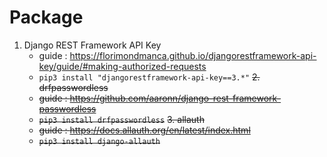 # Package
1. Django REST Framework API Key
   * guide : <https://florimondmanca.github.io/djangorestframework-api-key/guide/#making-authorized-requests>
   * `pip3 install "djangorestframework-api-key==3.*"`
~~2. drfpasswordless~~
   * ~~guide : <https://github.com/aaronn/django-rest-framework-passwordless>~~
   * ~~`pip3 install drfpasswordless`~~
~~3. allauth~~
   * ~~guide : <https://docs.allauth.org/en/latest/index.html>~~
   * ~~`pip3 install django-allauth`~~

